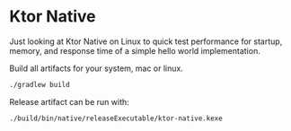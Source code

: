 # Ktor Native
Just looking at Ktor Native on Linux to quick test performance for startup, memory, and response time of a simple 
hello world implementation.

Build all artifacts for your system, mac or linux.
```bash
./gradlew build
```

Release artifact can be run with:
```bash
./build/bin/native/releaseExecutable/ktor-native.kexe
```
